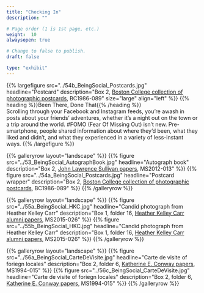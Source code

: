```yaml
---
title: "Checking In"
description: ""

# Page order (1 is 1st page, etc.)
weight:  10
alwaysopen: true

# Change to false to publish.
draft: false

type: "exhibit"
---
```


{{% largefigure src="../54b_BeingSocial_Postcards.jpg"
                headline="Postcard"
                description="Box 2, [Boston College collection of photographic postcards](https://bc-primo.hosted.exlibrisgroup.com/primo-explore/fulldisplay?docid=ALMA-BC21503452010001021&context=L&vid=bclib_new&search_scope=bcl&tab=bcl_only&lang=en_US), BC1986-089"
                size="large" align="left" %}}
{{% heading %}}Been There, Done That{{% /heading %}}  
Scrolling through your Facebook and Instagram feeds, you’re awash in posts about your friends’ adventures, whether it’s a night out on the town or a trip around the world. #FOMO (Fear Of Missing Out) isn’t new. Pre-smartphone, people shared information about where they’d been, what they liked and didn’t, and what they experienced in a variety of less-instant ways.
{{% /largefigure %}}

{{% galleryrow layout="landscape" %}}
{{% figure src="../53_BeingSocial_AutographBook.jpg"
            headline="Autograph book"
            description="Box 2, [John Lawrence Sullivan papers](https://bc-primo.hosted.exlibrisgroup.com/primo-explore/fulldisplay?docid=ALMA-BC21422799570001021&context=L&vid=bclib_new&search_scope=bcl&tab=bcl_only&lang=en_US), MS2012-013"
%}}
{{% figure src="../54a_BeingSocial_Postcards.jpg"
            headline="Postcard wrapper"
            description="Box 2, [Boston College collection of photographic postcards](https://bc-primo.hosted.exlibrisgroup.com/primo-explore/fulldisplay?docid=ALMA-BC21503452010001021&context=L&vid=bclib_new&search_scope=bcl&tab=bcl_only&lang=en_US), BC1986-089"
%}}
{{% /galleryrow %}}

{{% galleryrow layout="landscape" %}}
{{% figure src="../55a_BeingSocial_HKC.jpg"
            headline="Candid photograph from Heather Kelley Carr"
            description="Box 1, folder 16, [Heather Kelley Carr alumni papers](https://bc-primo.hosted.exlibrisgroup.com/primo-explore/fulldisplay?docid=ALMA-BC21470000720001021&context=L&vid=bclib_new&search_scope=bcl&tab=bcl_only&lang=en_US), MS2015-026"
%}}
{{% figure src="../55b_BeingSocial_HKC.jpg"
            headline="Candid photograph from Heather Kelley Carr"
            description="Box 1, folder 16, [Heather Kelley Carr alumni papers](https://bc-primo.hosted.exlibrisgroup.com/primo-explore/fulldisplay?docid=ALMA-BC21470000720001021&context=L&vid=bclib_new&search_scope=bcl&tab=bcl_only&lang=en_US), MS2015-026"
%}}
{{% /galleryrow %}}

{{% galleryrow layout="landscape" %}}
{{% figure src="../56a_BeingSocial_CarteDeVisite.jpg"
            headline="Carte de visite of foriegn locales"
            description="Box 2, folder 6, [Katherine E. Conway papers](https://bc-primo.hosted.exlibrisgroup.com/primo-explore/fulldisplay?docid=ALMA-BC21360409610001021&context=L&vid=bclib_new&search_scope=bcl&tab=bcl_only&lang=en_US), MS1994-015"
%}}
{{% figure src="../56c_BeingSocial_CarteDeVisite.jpg"
            headline="Carte de visite of foriegn locales"
            description="Box 2, folder 6, [Katherine E. Conway papers](https://bc-primo.hosted.exlibrisgroup.com/primo-explore/fulldisplay?docid=ALMA-BC21360409610001021&context=L&vid=bclib_new&search_scope=bcl&tab=bcl_only&lang=en_US), MS1994-015"
%}}
{{% /galleryrow %}}
